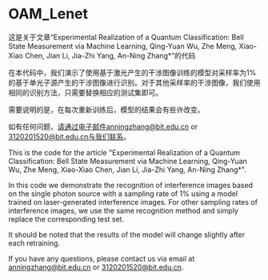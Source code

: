 # OAM_Lenet
这是关于文章“Experimental Realization of a Quantum Classification: Bell State Measurement via Machine Learning, Qing-Yuan Wu, Zhe Meng, Xiao-Xiao Chen, Jian Li, Jia-Zhi Yang, An-Ning Zhang*”的代码

在本代码中，我们演示了使用基于激光产生的干涉图像训练的模型对采样率为1%的基于单光子源产生的干涉图像进行识别。对于其他采样率的干涉图像，我们使用相同的识别方法，只需要替换相应的测试集即可。

需要说明的是，在每次重新训练后，模型的结果会有些许改变。

如有任何问题，请通过电子邮件anningzhang@bit.edu.cn or 3120201520@bit.edu.cn与我们联系。


This is the code for the article "Experimental Realization of a Quantum Classification: Bell State Measurement via Machine Learning, Qing-Yuan Wu, Zhe Meng, Xiao-Xiao Chen, Jian Li, Jia-Zhi Yang, An-Ning Zhang*".

In this code we demonstrate the recognition of interference images based on the single photon source with a sampling rate of 1% using a model trained on laser-generated interference images. For other sampling rates of interference images, we use the same recognition method and simply replace the corresponding test set.

It should be noted that the results of the model will change slightly after each retraining.

If you have any questions, please contact us via email at anningzhang@bit.edu.cn or 3120201520@bit.edu.cn.
